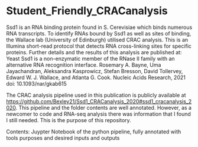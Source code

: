 # Student_Friendly_CRACanalysis
Ssd1 is an RNA binding protein found in S. Cerevisiae which binds numerous RNA transcripts. To identify RNAs bound by Ssd1 as well as sites of binding, the Wallace lab (University of Edinburgh) utilised CRAC analysis. This is an Illumina short-read protocol that detects RNA cross-linking sites for specific proteins. Further details and the results of this analysis are published at:
Yeast Ssd1 is a non-enzymatic member of the RNase II family with an alternative RNA recognition interface. Rosemary A. Bayne, Uma Jayachandran, Aleksandra Kasprowicz, Stefan Bresson, David Tollervey, Edward W. J. Wallace, and Atlanta G. Cook. Nucleic Acids Research, 2021 doi: 10.1093/nar/gkab615

The CRAC analysis pipeline used in this publication is publicly available at https://github.com/Bexley21/Ssd1_CRACanalysis_2020#ssd1_cracanalysis_2020. This pipeline and the folder contents are well annotated. However, as a newcomer to code and RNA-seq analysis there was information that I found I still needed. This is the purpose of this repository.

Contents:
Juypter Notebook of the python pipeline, fully annotated with tools purposes and desired inputs and outputs
